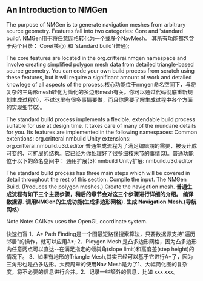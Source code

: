 ## An Introduction to NMGen

The purpose of NMGen is to generate navigation meshes from arbitrary source geometry. Features fall into two categories: Core and 'standard build'. NMGen用于将任意网格转化为一个或多个NavMesh。 其所有功能都包含于两个目录： Core(核心) 和 'standard build'(普通);

The core features are located in the org.critterai.nmgen namespace and involve creating simplified polygon mesh data from detailed triangle-based source geometry. You can code your own build process from scratch using these features, but it will require a significant amount of work and detailed knowlege of all aspects of the process.核心功能位于nmgen命名空间下，与将复杂的三角形mesh转化为简化的多边形mesh有关。你可以通过代码彻底重新规划生成过程(1)，不过这里有很多事情要做，而且你需要了解生成过程中各个方面的实现细节(2)。

The standard build process implements a flexible, extendable build process suitable for use at design time. It takes care of many of the mundane details for you. Its features are implemented in the following namespaces:
Common extentions: org.critterai.nmbuild
Unity extensions: org.critterai.nmbuild.u3d.editor
普通生成流程为了满足编辑期的需要，被设计成可变的、可扩展的结构。它已经为你处理好了很多细枝末节的事情(3)。普通功能位于以下的命名空间中：
通用扩展(3): nmbuild
Unity扩展: nmbuild.u3d.editor

The standard build process has three main steps which will be covered in detail throughout the rest of this section.
Compile the input.
The NMGen Build. (Produces the polygon meshes.)
Create the navigation mesh.
**普通生成流程有如下三个主要步骤，稍后的章节会对这三个步骤进行详细的介绍。**
**编译数据源.**
**调用NMGen的生成功能(生成多边形网格).**
**生成 Navigation Mesh.(导航网格)**

Note Note:
CAINav uses the OpenGL coordinate system.

快速扫盲
1、A* Path Finding是一个图最短路径搜索算法，只要数据源支持"遍历邻居"的操作，就可以应用A*;
2、Ploygen Mesh 是凸多边形网格，因为凸多边形内任意两点可以直达--在满足指定的倾斜角(slope limit)和高度差(step height)的情况下。
3、如果有地形的Triangle Mesh,其实已经可以基于它进行A*了，因为三角形也是凸多边形。大费周章的使用Nav Mesh是为了1、大幅简化图的复杂度，将不必要的信息进行合并。2、记录一些额外的信息，比如 xxx xxx。